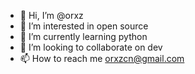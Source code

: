 - 👋 Hi, I’m @orxz
- 👀 I’m interested in open source
- 🌱 I’m currently learning python
- 💞️ I’m looking to collaborate on dev
- 📫 How to reach me orxzcn@gmail.com

<!---
orxz/orxz is a ✨ special ✨ repository because its `README.md` (this file) appears on your GitHub profile.
You can click the Preview link to take a look at your changes.
--->
